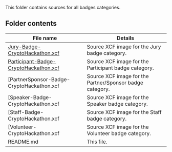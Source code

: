 This folder contains sources for all badges categories.

## Folder contents

File name | Details
| - | - |
[Jury-Badge-CryptoHackathon.xcf](Jury-Badge-CryptoHackathon.xcf) | Source XCF image for the Jury badge category.
[Participant-Badge-CryptoHackathon.xcf](Participant-Badge-CryptoHackathon.xcf) | Source XCF image for the Participant badge category.
[PartnerSponsor-Badge-CryptoHackathon.xcf | Source XCF image for the Partner/Sponsor badge category.
[Speaker-Badge-CryptoHackathon.xcf | Source XCF image for the Speaker badge category.
[Staff-Badge-CryptoHackathon.xcf | Source XCF image for the Staff badge category.
[Volunteer-CryptoHackathon.xcf | Source XCF image for the Volunteer badge category.
README.md | This file.
  
  
